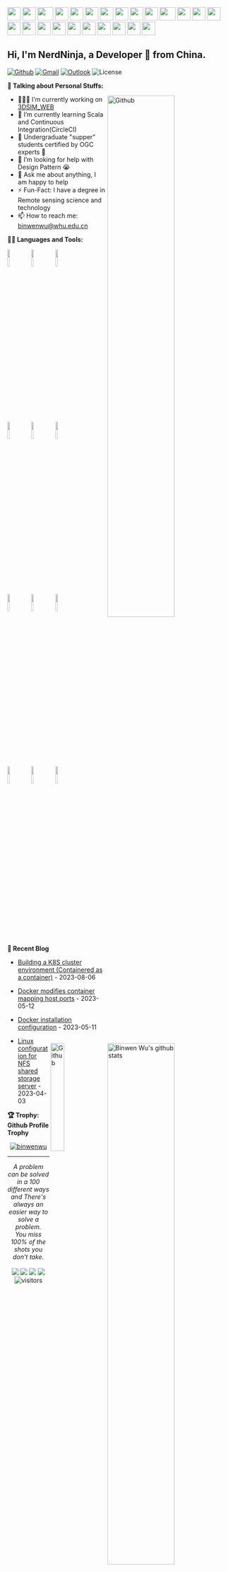 <div>
    <img src="https://cdn.jsdelivr.net/gh/binwenwu/picgo_demo/img/githubparrot.gif" width="30" height="30"/>
    <img src="https://cdn.jsdelivr.net/gh/binwenwu/picgo_demo/img/indiaparrot.gif" width="30" height="30"/>
    <img src="https://cdn.jsdelivr.net/gh/binwenwu/picgo_demo/img/asyncparrot.gif" width="36" height="30"/>
    <img src="https://cdn.jsdelivr.net/gh/binwenwu/picgo_demo/img/exceptionallyfastparrot.gif" width="30" height="30"/>
    <img src="https://cdn.jsdelivr.net/gh/binwenwu/picgo_demo/img/60fpsparrot.gif" width="30" height="30"/>
    <img src="https://cdn.jsdelivr.net/gh/binwenwu/picgo_demo/img/jumpingparrot.gif" width="30" height="30"/>
    <img src="https://cdn.jsdelivr.net/gh/binwenwu/picgo_demo/img/opensourceparrot.gif" width="30" height="30"/>
    <img src="https://cdn.jsdelivr.net/gh/binwenwu/picgo_demo/img/dealwithitnowparrot.gif" width="30" height="30"/>
    <img src="https://cdn.jsdelivr.net/gh/binwenwu/picgo_demo/img/hypnoparrotlight.gif" width="30" height="30"/>
    <img src="https://cdn.jsdelivr.net/gh/binwenwu/picgo_demo/img/databaseparrot.gif" width="30" height="30"/>
    <img src="https://cdn.jsdelivr.net/gh/binwenwu/picgo_demo/img/fixparrot.gif" width="36" height="30"/>
    <img src="https://cdn.jsdelivr.net/gh/binwenwu/picgo_demo/img/laptop_parrot.gif" width="30" height="30"/>
    <img src="https://cdn.jsdelivr.net/gh/binwenwu/picgo_demo/img/spinningparrot.gif" width="30" height="30"/>
    <img src="https://cdn.jsdelivr.net/gh/binwenwu/picgo_demo/img/levitationparrot.gif" width="30" height="30"/>
    <img src="https://cdn.jsdelivr.net/gh/binwenwu/picgo_demo/img/meldparrot.gif" width="30" height="30"/>
    <img src="https://cdn.jsdelivr.net/gh/binwenwu/picgo_demo/img/slomoparrot.gif" width="30" height="30"/>
    <img src="https://cdn.jsdelivr.net/gh/binwenwu/picgo_demo/img/moonwalkingparrot.gif" width="30" height="30"/>
    <img src="https://cdn.jsdelivr.net/gh/binwenwu/picgo_demo/img/stableparrot.gif" width="30" height="30"/>
    <img src="https://cdn.jsdelivr.net/gh/binwenwu/picgo_demo/img/scienceparrot.gif" width="30" height="30"/>
    <img src="https://cdn.jsdelivr.net/gh/binwenwu/picgo_demo/img/pirateparrot.gif" width="30" height="30"/>
    <img src="https://cdn.jsdelivr.net/gh/binwenwu/picgo_demo/img/footballparrot.gif" width="30" height="30"/>
    <img src="https://cdn.jsdelivr.net/gh/binwenwu/picgo_demo/img/illuminatiparrot.gif" width="30" height="30"/>
    <img src="https://cdn.jsdelivr.net/gh/binwenwu/picgo_demo/img/hypnoparrotdark.gif" width="30" height="30"/>
    <img src="https://cdn.jsdelivr.net/gh/binwenwu/picgo_demo/img/mustacheparrot.gif" width="30" height="30"/>
</div>



## Hi, I'm NerdNinja, a Developer 🚀 from China.



[![Github](https://img.shields.io/badge/-Github-000?style=flat&logo=Github&logoColor=white)](https://github.com/binwenwu)
[![Gmail](https://img.shields.io/badge/-Gmail-c14438?style=flat&logo=Gmail&logoColor=white)](mailto:murillo.comino@gmail.com)
[![Outlook](https://img.shields.io/badge/-Outlook-0078D4?style=flat&logo=Microsoft-Outlook&logoColor=white)](binwenwu123@outlook.com)
![License](https://img.shields.io/github/license/Thomas-George-T/Thomas-George-T?style=flat)

**🙆 Talking about Personal Stuffs:**


<img width="55%" align="right" alt="Github" src="https://cdn.jsdelivr.net/gh/binwenwu/picgo_demo/img/git-header.svg" />

- 👨🏽‍💻 I’m currently working on [3DSIM_WEB](https://github.com/binwenwu/3DSIM_WEB)
- 🌱 I’m currently learning Scala and Continuous Integration(CircleCI)
- 👯 Undergraduate "supper" students certified by OGC experts 🤪
- 🤔 I’m looking for help with Design Pattern 😭
- 💬 Ask me about anything, I am happy to help
- ⚡️ Fun-Fact: I have a degree in Remote sensing science and technology
- 📫 How to reach me: binwenwu@whu.edu.cn

**👨‍💻 Languages and Tools:** 


<p>
  <a href="https://github.com/binwenwu/binwenwu">
    <img width="55%" align="right" alt="Binwen Wu's github stats" src="https://github-readme-stats.vercel.app/api?username=binwenwu&show_icons=true&hide_border=true" />
  </a>



  <code><img width="10%" src="https://www.vectorlogo.zone/logos/java/java-ar21.svg"></code>
  <code><img width="10%" src="https://www.vectorlogo.zone/logos/kotlinlang/kotlinlang-ar21.svg"></code>
  <code><img width="10%" src="https://www.vectorlogo.zone/logos/android/android-ar21.svg"></code>
  <br />
  <code><img width="10%" src="https://www.vectorlogo.zone/logos/gradle/gradle-ar21.svg"></code>
  <code><img width="10%" src="https://www.vectorlogo.zone/logos/circleci/circleci-ar21.svg"></code>
  <code><img width="10%" src="https://www.vectorlogo.zone/logos/json/json-ar21.svg"></code>
  <br />
  <code><img width="10%" src="https://www.vectorlogo.zone/logos/mysql/mysql-ar21.svg"></code>
  <code><img width="10%" src="https://www.vectorlogo.zone/logos/sqlite/sqlite-ar21.svg"></code>
  <code><img width="10%" src="https://www.vectorlogo.zone/logos/firebase/firebase-ar21.svg"></code>
  <br />
  <code><img width="10%" src="https://www.vectorlogo.zone/logos/git-scm/git-scm-ar21.svg"></code>
  <code><img width="10%" src="https://www.vectorlogo.zone/logos/yaml/yaml-ar21.svg"></code>
  <code><img width="10%" src="https://www.vectorlogo.zone/logos/gnu_bash/gnu_bash-ar21.svg"></code>
</p>

**📃 Recent Blog**
<img width="25%" align="right" alt="Github" src="https://cdn.jsdelivr.net/gh/binwenwu/picgo_demo/img/fun-3d-illustration-cartoon-kid-with-vr-helmet.png" />

* <a href='https://www.tankenqi.cn/posts/37' target='_blank'>Building a K8S cluster environment (Containered as a container)</a> - 2023-08-06

* <a href='https://www.tankenqi.cn/posts/20' target='_blank'>Docker modifies container mapping host ports</a> - 2023-05-12

* <a href='https://www.tankenqi.cn/posts/1' target='_blank'>Docker installation configuration</a> - 2023-05-11

* <a href='https://www.tankenqi.cn/posts/24' target='_blank'>Linux configuration for NFS shared storage server</a> - 2023-04-03


**🏆 Trophy: Github Profile Trophy**

<p align="center"> 
<a href="https://github.com/ryo-ma/github-profile-trophy"><img src="https://github-profile-trophy.vercel.app/?username=binwenwu" alt="binwenwu" /></a>
</p>


<hr>


<p align="center">
   <i>A problem can be solved in a 100 different ways and There's always an easier way to solve a problem.</i>
   <br>
   <i>You miss 100% of the shots you don't take.</i>
   <br>
  <br>
    <a href="https://github.com/binwenwu/binwenwu"><img src="https://img.shields.io/badge/status-updating-brightgreen.svg"></a>
    <a href="https://github.com/binwenwu/binwenwu/graphs/contributors"><img src="https://img.shields.io/github/contributors/binwenwu/binwenwu?color=blue"></a>
    <a href="https://github.com/binwenwu/binwenwu/stargazers"><img src="https://img.shields.io/github/stars/binwenwu/binwenwu.svg?logo=github"></a>
    <a href="https://github.com/binwenwu/binwenwu/network/members"><img src="https://img.shields.io/github/forks/binwenwu/binwenwu.svg?color=blue&logo=github"></a>
    <img src="https://visitor-badge.laobi.icu/badge?page_id=binwenwu.binwenwu" alt="visitors"/> 
</p>
